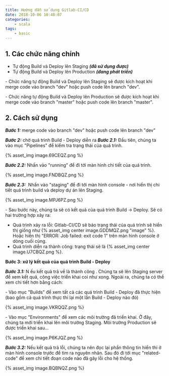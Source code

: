 ```yaml
---
title: Hướng dẫn sử dụng Gitlab-CI/CD
date: 2018-10-06 10:48:07
categories: 
    - scala
tags: 
    - basic
---
```

## 1. Các chức năng chính
* Tự động Build và Deploy lên Staging ___(đã sử dụng được)___
* Tự động Build và Deploy lên Production ___(đang phát triển)___

\- Chức năng tự động Build và Deploy lên Staging sẽ được kích hoạt khi merge code vào
branch "dev" hoặc push code lên branch "dev".

\- Chức năng tự động Build và Deploy lên Production sẽ được kích hoạt khi merge code vào
branch "master" hoặc push code lên branch "master".


## 2. Cách sử dụng
___Bước 1:___ merge code vào branch "dev" hoặc push code lên branch "dev"

___Bước 2:___ chờ quá trình Build - Deploy diễn ra
___Bước 2.1:___ Đầu tiên, chúng ta vào mục "Pipelines" để kiểm tra trạng thái của quá trình. 

{% asset_img image.69CEQZ.png %}

___Bước 2.2:___ Nhấn vào "running" để đi tới màn hình chi tiết của quá trình.

{% asset_img image.FNDBQZ.png %}

___Bước 2.3:___ ​ Nhấn vào "staging" để đi tới màn hình console - nơi hiển thị chi tiết quá trình build và deploy dự án lên Staging.

{% asset_img image.MPJ6PZ.png %}



\- Sau bước này, chúng ta sẽ có kết quả của quá trình Build -> Deploy. Sẽ có hai trường hợp xảy ra:
* Quá trình xảy ra lỗi: Gitlab-CI/CD sẽ báo trạng thái của quá trình sẽ hiển thị giống như {% asset_img center image.GDDMQZ.png "image" %}. Hoặc hiển thị "ERROR: Job failed: exit code 1" trên màn hình console ở dòng cuối cùng. 
* Quá trình diễn ra thành công: trạng thái sẽ là {% asset_img center image.U7CBQZ.png %}.

__Bước 3: xử lý kết quả của quá trình Build - Deploy__

___Bước 3.1:___ N​ ếu kết quả trả về là thành công . Chúng ta sẽ lên Staging server để xem
kết quả, công việc triển khai coi như xong. Ngoài ra, chúng ta có thể xem chi tiết hơn bằng
cách:

\- Vào mục "Builds" để xem tất cả các quá trình Build - Deploy đã thực hiện (bao gồm cả quá
trình thực thi lại một lần Build - Deploy nào đó)

{% asset_img image.VKRQQZ.png %}

\- Vào mục "Environments" để xem các môi trường đã triển khai. Ở đây, chúng ta mới triển
khai lên môi trường Staging. Môi trường Production sẽ được triển khai sau...

{% asset_img image.P6KJQZ.png %}

___Bước 3.2:___ Nếu kết quả trả lỗi, chúng ta nên đọc lại phần thông tin hiển thi ở màn hình console trước để tìm ra nguyên nhân. Sau đó đi tới mục "related-code" để xem chi tiết đoạn code nào đã gây lỗi cho hệ thống. 

{% asset_img image.BQBNQZ.png %}



